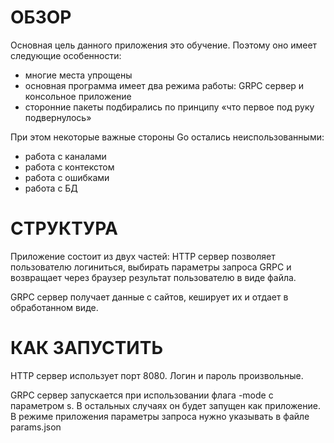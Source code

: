 ОБЗОР
=====================
Основная цель данного приложения это обучение. Поэтому оно имеет следующие особенности:
* многие места упрощены
* основная программа имеет два режима работы: GRPC сервер и консольное приложение
* сторонние пакеты подбирались по принципу «что первое под руку подвернулось»

При этом некоторые важные стороны Go остались неиспользованными:
* работа с каналами
* работа с контекстом
* работа с ошибками
* работа с БД


СТРУКТУРА
=====================
Приложение состоит из двух частей:
HTTP сервер позволяет пользователю логиниться, выбирать параметры запроса GRPC и возвращает через браузер результат пользователю в виде файла.

GRPC сервер получает данные с сайтов, кеширует их и отдает в обработанном виде.


КАК ЗАПУСТИТЬ
=====================
HTTP сервер использует порт 8080. Логин и пароль произвольные.

GRPC сервер запускается при использовании флага -mode с параметром s. В остальных случаях он будет запущен как приложение. В режиме приложения параметры запроса нужно указывать в файле params.json
